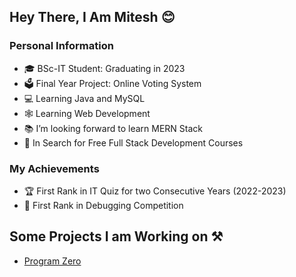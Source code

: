 ## Hey There, I Am Mitesh 😊

### Personal Information
- 🎓 BSc-IT Student: Graduating in 2023
- 🗳 Final Year Project: Online Voting System
- 💻 Learning Java and MySQL
- 🕸 Learning Web Development
- 📚 I’m looking forward to learn MERN Stack
- 🎰 In Search for Free Full Stack Development Courses

### My Achievements
- 🏆 First Rank in IT Quiz for two Consecutive Years (2022-2023)
- 🥇 First Rank in Debugging Competition

## Some Projects I am Working on ⚒

- [Program Zero](https://programzero.netlify.app)
